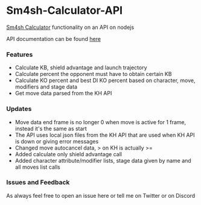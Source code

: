 # Sm4sh-Calculator-API

[Sm4sh Calculator](https://github.com/rubendal/Sm4sh-Calculator) functionality on an API on nodejs

API documentation can be found [here](http://calculator.kuroganehammer.com/swagger/ui/)

### Features

- Calculate KB, shield advantage and launch trajectory
- Calculate percent the opponent must have to obtain certain KB
- Calculate KO percent and best DI KO percent based on character, move, modifiers and stage data
- Get move data parsed from the KH API

### Updates

- Move data end frame is no longer 0 when move is active for 1 frame, instead it's the same as start
- The API uses local json files from the KH API that are used when KH API is down or giving error messages
- Changed move autocancel data, > on KH is actually >=
- Added calculate only shield advantage call
- Added character attribute/modifier lists, stage data given by name and all moves list calls

### Issues and Feedback

As always feel free to open an issue here or tell me on Twitter or on Discord